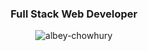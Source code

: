 <h3 align="center">Full Stack Web Developer</h3>
<p align="center"> <img src="https://komarev.com/ghpvc/?username=albey-chowhury&label=Profile%20views&color=0e75b6&style=flat" alt="albey-chowhury" /> </p>

